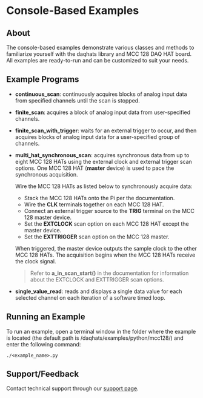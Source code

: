 # Console-Based Examples

## About
The console-based examples demonstrate various classes and methods to
familiarize yourself with the daqhats library and MCC 128 DAQ HAT board. All
examples are ready-to-run and can be customized to suit your needs.

## Example Programs
- **continuous_scan**: continuously acquires blocks of analog input data from
specified channels until the scan is stopped.

- **finite_scan**: acquires a block of analog input data from user-specified
channels.

- **finite_scan_with_trigger**: waits for an external trigger to occur, and
then acquires blocks of analog input data for a user-specified group of
channels.

- **multi_hat_synchronous_scan**: acquires synchronous data from up to
eight MCC 128 HATs using the external clock and external trigger scan options.
One MCC 128 HAT (**master** device) is used to pace the synchronous acquisition.

  Wire the MCC 128 HATs as listed below to synchronously acquire data:
  * Stack the MCC 128 HATs onto the Pi per the documentation.
  * Wire the **CLK** terminals together on each MCC 128 HAT.
  * Connect an external trigger source to the **TRIG** terminal on the MCC 128
    master device.
  * Set the **EXTCLOCK** scan option on each MCC 128 HAT except the master
    device.
  * Set the **EXTTRIGGER** scan option on the MCC 128 master.

   When triggered, the master device outputs the sample clock to the other
   MCC 128 HATs. The acquisition begins when the MCC 128 HATs receive the
   clock signal.

    > Refer to **a_in_scan_start()** in the documentation
      for information about the EXTCLOCK and EXTTRIGGER scan options.

- **single_value_read**: reads and displays a single data value for each
selected channel on each iteration of a software timed loop.

## Running an Example
To run an example, open a terminal window in the folder where the example is
located (the default path is /daqhats/examples/python/mcc128/) and enter the
following command:

```
./<example_name>.py
```

## Support/Feedback
Contact technical support through our
[support page](https://www.mccdaq.com/support/support_form.aspx).